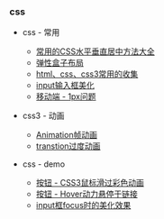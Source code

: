 ### css

- css - 常用
  - [常用的CSS水平垂直居中方法大全](./Marklist/list-1/常用的CSS水平垂直居中方法大全.md)
  - [弹性盒子布局](./Marklist/list-1/弹性盒子布局.md)
  - [html、css、css3常用的收集](./Marklist/list-1/html、css、css3常用的收集.md)
  - [input输入框美化](./Marklist/list-1/input输入框美化.md)   
  - [移动端 - 1px问题](./Marklist/list-4/) 

-  css3 - 动画 
   - [Animation帧动画](./Marklist/list-1/Animation帧动画.md)
   - [transtion过度动画](./Marklist/list-2)
  
-  css - demo
   - [按钮 - CSS3鼠标滑过彩色动画](https://liangweibiao.github.io/v-mark/Marklist/NO.01/Marklist/list-3/index.html)
   - [按钮 - Hover动力悬停于链接](http://ianlunn.github.io/Hover/)
   - [input框focus时的美化效果](https://liangweibiao.github.io/v-mark/Marklist/NO.01/Marklist/list-5/index.html)